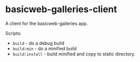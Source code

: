 # basicweb-galleries-client

A client for the basicweb-galleries app.

Scripts:
- `build` - do a debug build
- `build:min` - do a minified build
- `build:install` - build minified and copy to static directory.

